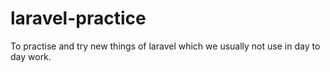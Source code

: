 # laravel-practice
To practise and try new things of laravel which we usually not use in day to day work.
